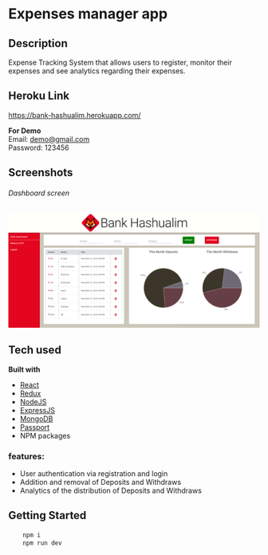 # Expenses manager app

## Description
Expense Tracking System that allows users to register, monitor their expenses and see analytics regarding their expenses. 

## Heroku Link
https://bank-hashualim.herokuapp.com/

<b>For Demo</b><br/>
Email: demo@gmail.com<br/>
Password: 123456
    

## Screenshots
###### Dashboard screen
![alt text](/images/dashboard.png "Dashboard screenshot")

## Tech used
<b>Built with</b>
- [React](https://reactjs.org/)
- [Redux](https://redux.js.org/)
- [NodeJS](https://nodejs.org/)
- [ExpressJS](https://expressjs.com/)
- [MongoDB](https://www.mongodb.com/)
- [Passport](http://www.passportjs.org/)
- NPM packages

### features:
- User authentication via registration and login
- Addition and removal of Deposits and Withdraws
- Analytics of the distribution of Deposits and Withdraws

## Getting Started
``` 
    npm i
    npm run dev
```
